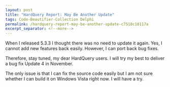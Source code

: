 ```yaml
---
layout: post
title: "HardQuery Report: May Be Another Update"
tags: Code-Beautifier-Collection Delphi
permalink: /hardquery-report-may-be-another-update-c7510c18117a
excerpt_separator: <!--more-->
---
```

When I released 5.3.3 I thought there was no need to update it again. Yes, I cannot add new features back easily. However, I can port back bug fixes.

Therefore, stay tuned, my dear HardQuery users. I will try my best to deliver a bug fix Update 4 in November.

The only issue is that I can fix the source code easily but I am not sure whether I can build it on Windows Vista right now. I will have a try.
<!--more-->
